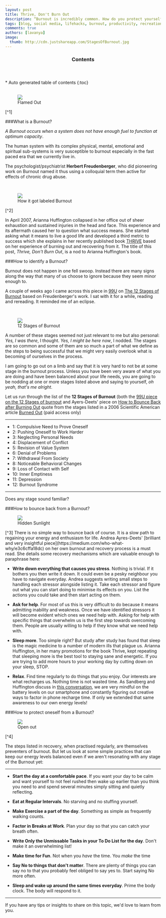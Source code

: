 ```yaml
---
layout: post
title: Thrive, Don't Burn Out
description: “Burnout is incredibly common. How do you protect yourself from it?”
tags: [blog, social media, lifehacks, burnout, productivity, recreation, motivation, growth, Herbert Freudenberger, 12 Stages]
comments: true
authors: [lavanya]
image:
  thumb: http://cdn.justshareapp.com/StagesOfBurnout.jpg
---
```


<section id="table-of-contents" class="toc">
	<header>
		<h3>Contents</h3>
	</header>
<div id="drawer" markdown="1">
*  Auto generated table of contents
{:toc}
</div>
</section><!-- /#table-of-contents -->

<br/>
<figure>
<img src="http://cdn.justshareapp.com/BurnoutFlame.jpg"/>
<figcaption>Flamed Out</figcaption>
</figure>
[^1]

###What is a Burnout?

*A Burnout occurs when a system does not have enough fuel to function at optimum capacity*. 


The human system with its complex physical, mental, emotional and spiritual sub-systems is very susceptible to burnout especially in the fast paced era that we currently live in. 


The psychologist/psychiatrist **Herbert Freudenberger**, who did pioneering work on Burnout named it thus using a colloquial term then active for effects of chronic drug abuse.

<br/>
<figure>
<img src="http://cdn.justshareapp.com/BurnoutTextFreudenberger1.jpg"/>
<figcaption>How it got labeled Burnout</figcaption>
</figure>
[^2]

In April 2007, Arianna Huffington collapsed in her office out of sheer exhaustion and sustained injuries in the head and face. This experience and its aftermath caused her to question what success means. She started asking what it means to live a good life and developed a third metric to success which she explains in her recently published book [THRIVE](http://www.amazon.com/Thrive-Redefining-Success-Creating-Well-Being/dp/0804140847) based on her experience of burning out and recovering from it. The title of this post, *Thrive, Don't Burn Out*, is a nod to Arianna Huffington's book. 


###How to identify a Burnout?

Burnout does not happen in one fell swoop. Instead there are many signs along the way that many of us choose to ignore because they seem minor enough to. 

A couple of weeks ago I came across this piece in [99U](http://99u.com/) on [The 12 Stages of Burnout](http://99u.com/workbook/25941/the-12-stages-of-burnout) based on Freudenberger's work. I sat with it for a while, reading and rereading. It reminded me of an eclipse. 

<br/>
<figure>
<img src="http://cdn.justshareapp.com/StagesOfBurnout.jpg"/>
<figcaption>12 Stages of Burnout</figcaption>
</figure>

A number of these stages seemed not just relevant to me but also personal: *Yes, I was there*, I thought. *Yes, I might be here now*, I nodded. The stages are so common and some of them are so much a part of what we define as the steps to being successful that we might very easily overlook what is becoming of ourselves in the process. 


I am going to go out on a limb and say that it is very hard to not be at some stage in the burnout process. Unless you have been very aware of what you are doing and have been balanced about your life needs, you are going to be nodding at one or more stages listed above and saying to yourself, *oh yeah, that's me alright*.


Let us run through the list of the **12 Stages of Burnout** (both the [99U piece on the 12 Stages of burnout](http://99u.com/workbook/25941/the-12-stages-of-burnout) and Ayers-Deets' piece on [How to Bounce Back after Burning Out](https://medium.com/@missafayres/how-to-bounce-back-after-burning-out-e3c6cffa18dc) quote from the stages listed in a 2006 Scientific American article [Burned Out](http://www.scientificamerican.com/article/burned-out/) (paid access only)

***

* 1: Compulsive Need to Prove Oneself
* 2: Pushing Oneself to Work Harder
* 3: Neglecting Personal Needs
* 4: Displacement of Conflict 
* 5: Revision of Value System
* 6: Denial of Problems
* 7: Withdrawal From Society
* 8: Noticeable Behavioral Changes
* 9: Loss of Contact with Self
* 10: Inner Emptiness
* 11: Depression
* 12: Burnout Syndrome

***

Does any stage sound familiar? 


###How to bounce back from a Burnout?

<figure>
<img src="http://cdn.justshareapp.com/HiddenSunlight.jpg"/>
<figcaption>Hidden Sunlight</figcaption>
</figure>
[^3]
There is no simple way to bounce back of course. It is a slow path to regaining your energy and enthusiasm for life. Andrea Ayres-Deets' [brilliant and very insightful piece](https://medium.com/who-what-why/e3c6cffa18dc) on her own burnout and recovery process is a must read. She details some recovery mechanisms which are valuable enough to paraphrase here:

* **Write down everything that causes you stress**. Nothing is trivial. If it bothers you then write it down. It could even be a pesky neighbour you have to navigate everyday. Andrea suggests writing small steps to handling each stressor alongside listing it. Take each stressor and figure out what you can start doing to minimise its effects on you. List the actions you could take and then start acting on them.  

* **Ask for help**. For most of us this is very difficult to do because it means admitting inability and weakness. Once we have identified stressors it will become evident which ones we need help with. Asking for help with specific things that overwhelm us is the first step towards overcoming them. People are usually willing to help if they know what we need help with. 

* **Sleep more**. Too simple right? But study after study has found that sleep is the magic medicine to a number of modern ills that plague us. Arianna Huffington, in her many promotions for the book Thrive, kept repeating that sleeping more is the best tool to staying sane and energetic. If you are trying to add more hours to your working day by cutting down on your sleep, STOP. 

* **Relax**. Find time regularly to do things that you enjoy. Our interests are what recharges us. Nothing time is not wasted time. As Sandberg and Huffington discuss in [this conversation](http://www.youtube.com/watch?v=8KyV9KF-y1w), we are very mindful on the battery levels on our smartphone and constantly figuring out creative ways to factor in phone recharge time. If only we extended that same awareness to our own energy levels!


###How to protect oneself from a Burnout?

<figure>
<img src="http://cdn.justshareapp.com/PinkPetalsInSunlight.jpg"/>
<figcaption>Open out</figcaption>
</figure>
[^4]

The steps listed in recovery, when practised regularly, are themselves preventers of burnout. But let us look at some simple practices that can keep our energy levels balanced even if we aren't resonating with any stage of the Burnout yet:

***

* **Start the day at a comfortable pace**. If you want your day to be calm and want yourself to not feel rushed then wake up earlier than you think you need to and spend several minutes simply sitting and quietly reflecting. 

* **Eat at Regular Intervals**. No starving and no stuffing yourself. 

* **Make Exercise a part of the day**. Something as simple as frequently walking counts.

* **Factor in Breaks at Work**. Plan your day so that you can catch your breath often.

* **Write Only the Unmissable Tasks in your To Do List for the day**. Don't make it an overwhelming list!

* **Make time for Fun**. Not when you *have* the time. You *make* the time

* **Say No to things that don't matter**. There are plenty of things you can say no to that you probably feel obliged to say yes to. Start saying No more often. 

* **Sleep and wake up around the same times everyday**. Prime the body clock. The body will respond to it. 

***

If you have any tips or insights to share on this topic, we'd love to learn from you. 


[^1]: [Flame image courtesy: Lee](https://flic.kr/p/dLLow) 

[^2]: [Professional Burnout: Recent Developments in Theory and Research](http://books.google.co.in/books?id=4kEbMr8B4NMC)

[^3]: [Hidden Sunlight image courtesy: Nebojsa Mladjenovic](https://flic.kr/p/6xN5JX)

[^4]: [Pink Petals in Sunlight image courtesy: shes_so_high](https://flic.kr/p/ePVYtX)

